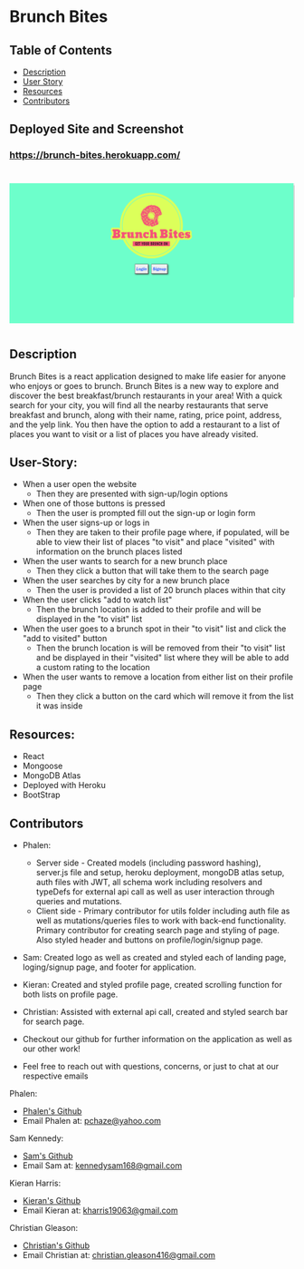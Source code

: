 # Brunch Bites

## Table of Contents

- [Description](#Description)
- [User Story](#User-Story)
- [Resources](#Resources)
- [Contributors](#Contributors)

## Deployed Site and Screenshot

### https://brunch-bites.herokuapp.com/

#

![Screenshot of Landing page.](./client/src/assets/LandingPage_Screenshot.png)

#

## Description

Brunch Bites is a react application designed to make life easier for anyone who enjoys or goes to brunch. Brunch Bites is a new way to explore and discover the best breakfast/brunch restaurants in your area!  With a quick search for your city, you will find all the nearby restaurants that serve breakfast and brunch, along with their name, rating, price point, address, and the yelp link. You then have the option to add a restaurant to a list of places you want to visit or a list of places you have already visited.

## User-Story:

- When a user open the website
  - Then they are presented with sign-up/login options
- When one of those buttons is pressed
  - Then the user is prompted fill out the sign-up or login form
- When the user signs-up or logs in
  - Then they are taken to their profile page where, if populated, will be able to view their list of places "to visit" and place "visited" with information on the brunch places listed
- When the user wants to search for a new brunch place
  - Then they click a button that will take them to the search page
- When the user searches by city for a new brunch place
  - Then the user is provided a list of 20 brunch places within that city
- When the user clicks "add to watch list"
  - Then the brunch location is added to their profile and will be displayed in the "to visit" list
- When the user goes to a brunch spot in their "to visit" list and click the "add to visited" button
  - Then the brunch location is will be removed from their "to visit" list and be displayed in their "visited" list where they will be able to add a custom rating to the location
- When the user wants to remove a location from either list on their profile page
  - Then they click a button on the card which will remove it from the list it was inside

## Resources:

- React
- Mongoose
- MongoDB Atlas
- Deployed with Heroku
- BootStrap

## Contributors
- Phalen: 
  - Server side - Created models (including password hashing), server.js file and setup, heroku deployment, mongoDB atlas setup, auth files with JWT, all schema work including resolvers and typeDefs for external api call as well as user interaction  through queries and mutations.
  - Client side - Primary contributor for utils folder including auth file as well as mutations/queries files to work with back-end functionality. Primary contributor for creating search page and styling of page. Also styled header and buttons on profile/login/signup page.
- Sam: Created logo as well as created and styled each of landing page, loging/signup page, and footer for application. 
- Kieran: Created and styled profile page, created scrolling function for both lists on profile page. 
- Christian: Assisted with external api call, created and styled search bar for search page. 


- Checkout our github for further information on the application as well as our other work!
- Feel free to reach out with questions, concerns, or just to chat at our respective emails

Phalen:

- [Phalen's Github](https://github.com/PhalenH)
- Email Phalen at: pchaze@yahoo.com

Sam Kennedy:

- [Sam's Github](https://github.com/kennedysam168)
- Email Sam at: kennedysam168@gmail.com

Kieran Harris:

- [Kieran's Github](https://github.com/kieranh971)
- Email Kieran at: kharris19063@gmail.com

Christian Gleason:

- [Christian's Github](https://github.com/ChristianAnti)
- Email Christian at: christian.gleason416@gmail.com
